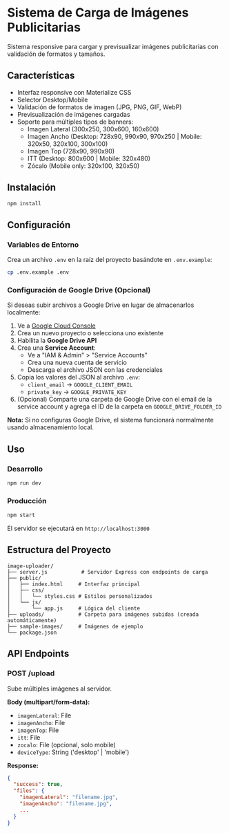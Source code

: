 # Sistema de Carga de Imágenes Publicitarias




Sistema responsive para cargar y previsualizar imágenes publicitarias con validación de formatos y tamaños.

## Características

- Interfaz responsive con Materialize CSS
- Selector Desktop/Mobile
- Validación de formatos de imagen (JPG, PNG, GIF, WebP)
- Previsualización de imágenes cargadas
- Soporte para múltiples tipos de banners:
  - Imagen Lateral (300x250, 300x600, 160x600)
  - Imagen Ancho (Desktop: 728x90, 990x90, 970x250 | Mobile: 320x50, 320x100, 300x100)
  - Imagen Top (728x90, 990x90)
  - ITT (Desktop: 800x600 | Mobile: 320x480)
  - Zócalo (Mobile only: 320x100, 320x50)

## Instalación

```bash
npm install
```

## Configuración

### Variables de Entorno

Crea un archivo `.env` en la raíz del proyecto basándote en `.env.example`:

```bash
cp .env.example .env
```

### Configuración de Google Drive (Opcional)

Si deseas subir archivos a Google Drive en lugar de almacenarlos localmente:

1. Ve a [Google Cloud Console](https://console.cloud.google.com/)
2. Crea un nuevo proyecto o selecciona uno existente
3. Habilita la **Google Drive API**
4. Crea una **Service Account**:
   - Ve a "IAM & Admin" > "Service Accounts"
   - Crea una nueva cuenta de servicio
   - Descarga el archivo JSON con las credenciales
5. Copia los valores del JSON al archivo `.env`:
   - `client_email` → `GOOGLE_CLIENT_EMAIL`
   - `private_key` → `GOOGLE_PRIVATE_KEY`
6. (Opcional) Comparte una carpeta de Google Drive con el email de la service account y agrega el ID de la carpeta en `GOOGLE_DRIVE_FOLDER_ID`

**Nota:** Si no configuras Google Drive, el sistema funcionará normalmente usando almacenamiento local.

## Uso

### Desarrollo
```bash
npm run dev
```

### Producción
```bash
npm start
```

El servidor se ejecutará en `http://localhost:3000`

## Estructura del Proyecto

```
image-uploader/
├── server.js           # Servidor Express con endpoints de carga
├── public/
│   ├── index.html     # Interfaz principal
│   ├── css/
│   │   └── styles.css # Estilos personalizados
│   └── js/
│       └── app.js     # Lógica del cliente
├── uploads/           # Carpeta para imágenes subidas (creada automáticamente)
├── sample-images/     # Imágenes de ejemplo
└── package.json
```

## API Endpoints

### POST /upload
Sube múltiples imágenes al servidor.

**Body (multipart/form-data):**
- `imagenLateral`: File
- `imagenAncho`: File
- `imagenTop`: File
- `itt`: File
- `zocalo`: File (opcional, solo mobile)
- `deviceType`: String ('desktop' | 'mobile')

**Response:**
```json
{
  "success": true,
  "files": {
    "imagenLateral": "filename.jpg",
    "imagenAncho": "filename.jpg",
    ...
  }
}
```

